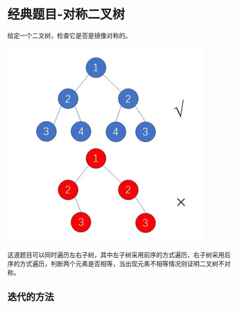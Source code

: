 # 经典题目-对称二叉树

给定一个二叉树，检查它是否是镜像对称的。

![](../../../resource/tree-balanced-01.jpg)

这道题目可以同时遍历左右子树，其中左子树采用前序的方式遍历，右子树采用后序的方式遍历，判断两个元素是否相等，当出现元素不相等情况则证明二叉树不对称。

## 迭代的方法





